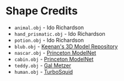 # Shape Credits

- `animal.obj` - Ido Richardson
- `hand_prismatic.obj` - Ido Richardson
- `potion.obj` - Ido Richardson
- `blub.obj` - [Keenan's 3D Model Repository](https://www.cs.cmu.edu/~kmcrane/Projects/ModelRepository/)
- `nascar.obj` - [Princeton ModelNet](https://modelnet.cs.princeton.edu/)
- `cabin.obj` - [Princeton ModelNet](https://modelnet.cs.princeton.edu/)
- `teddy.obj` - [Gal Metzer](https://galmetzer.github.io/)
- `human.obj` - [TurboSquid](https://www.turbosquid.com/3d-models/3d-model-character-base/524860)
